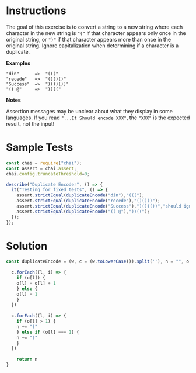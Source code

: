 # **Instructions**

The goal of this exercise is to convert a string to a new string where each character in the new string is ``"("`` if that character appears only once in the original string, or ``")"`` if that character appears more than once in the original string. Ignore capitalization when determining if a character is a duplicate.

**Examples**

```
"din"      =>  "((("
"recede"   =>  "()()()"
"Success"  =>  ")())())"
"(( @"     =>  "))(("
```

**Notes**

Assertion messages may be unclear about what they display in some languages. If you read ``"...It Should encode XXX"``, the ``"XXX"`` is the expected result, not the input!

# **Sample Tests**

```js
const chai = require("chai");
const assert = chai.assert;
chai.config.truncateThreshold=0;

describe("Duplicate Encoder", () => {
  it("Testing for fixed tests", () => {
    assert.strictEqual(duplicateEncode("din"),"(((");
    assert.strictEqual(duplicateEncode("recede"),"()()()");
    assert.strictEqual(duplicateEncode("Success"),")())())","should ignore case");
    assert.strictEqual(duplicateEncode("(( @"),"))((");
  });
});
```

# **Solution**

```js
const duplicateEncode = (w, c = (w.toLowerCase()).split(''), n = "", o = {}) => {
		
  c.forEach((l, i) => {
	if (o[l]) {
	o[l] = o[l] + 1
    } else {
	o[l] = 1
    }
  })
	
  c.forEach((l, i) => {
	if (o[l] > 1) {
	n += ")"
    } else if (o[l] === 1) {
	n += "("
    }
  })
  
	return n
}
```
